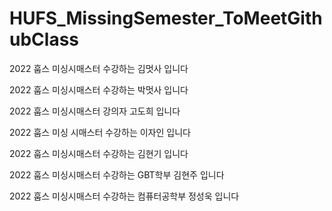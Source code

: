# HUFS_MissingSemester_ToMeetGithubClass


2022 훕스 미싱시매스터 수강하는 김멋사 입니다

2022 훕스 미싱시매스터 수강하는 박멋사 입니다

2022 훕스 미싱시매스터 강의자 고도희 입니다


2022 훕스 미싱 시매스터 수강하는 이자인 입니다

2022 훕스 미싱시매스터 수강하는 김현기 입니다

2022 훕스 미싱시매스터 수강하는 GBT학부 김현주 입니다

2022 훕스 미싱시매스터 수강하는 컴퓨터공학부 정성욱 입니다

